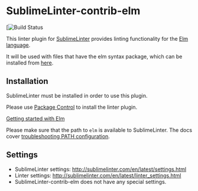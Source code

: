 # SublimeLinter-contrib-elm

[![Build Status](https://github.com/SublimeLinter/SublimeLinter-flow/workflows/flake8/badge.svg)

This linter plugin for [SublimeLinter](https://github.com/SublimeLinter/SublimeLinter) provides linting functionality for the [Elm language](http://elm-lang.org).

It will be used with files that have the elm syntax package, which can be installed from [here](http://github.com/deadfoxygrandpa/Elm.tmLanguage).

## Installation

SublimeLinter must be installed in order to use this plugin.

Please use [Package Control](https://packagecontrol.io) to install the linter plugin.

[Getting started with Elm](https://guide.elm-lang.org/install/)

Please make sure that the path to `elm` is available to SublimeLinter.
The docs cover [troubleshooting PATH configuration](http://sublimelinter.com/en/latest/troubleshooting.html#finding-a-linter-executable).

## Settings

- SublimeLinter settings: http://sublimelinter.com/en/latest/settings.html
- Linter settings: http://sublimelinter.com/en/latest/linter_settings.html
- SublimeLinter-contrib-elm does not have any special settings.
